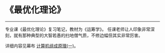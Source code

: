 # 《最优化理论》
***
专业课《最优化理论》复习笔记，教材为《运筹学》。
任课老师让人印象非常深刻，就有那种典型的大智若愚的扫地僧气质，不修边幅但其实非常厉害。

详细内容见幕布 [计算机组成原理(一)](https://www.mubucm.com/doc/2vNVfGsK0K)。